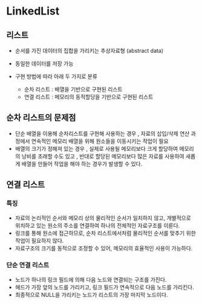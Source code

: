 # LinkedList

## 리스트
- 순서를 가진 데이터의 집합을 가리키는 추상자료형 (abstract data)
- 동일한 데이터를 저장 가능

- 구현 방법에 따라 아래 두 가지로 분류
  - 순차 리스트 : 배열을 기반으로 구현된 리스트
  - 연결 리스트 : 메모리의 동적할당을 기반으로 구현된 리스트

## 순차 리스트의 문제점
- 단순 배열을 이용해 순차리스트를 구현해 사용하는 경우 , 자료의 삽입/삭제 연산 과정에서 연속적인 메모리 배열을 위해 원소들을 이동시키는 작업이 필요
- 배열의 크기가 정해져 있는 경우 , 실제로 사용될 메모리보다 크게 할당하여 메모리의 낭비를 초래할 수도 있고 , 반대로 할당된 메모리보다 많은 자료를 사용하여 새롭게 배열을 만들어 작업을 해야 하는 경우가 발생할 수 있다.

## 연결 리스트
### 특징
- 자료의 논리적인 순서와 메모리 상의 물리적인 순서가 일치하지 않고, 개별적으로 위치하고 있는 원소의 주소를 연결하여 하나의 전체적인 자료구조를 이룬다.
- 링크를 통해 원소에 접근하므로, 순차 리스트에서처럼 물리적인 순서를 맞추기 위한 작업이 필요하지 않다.
- 자료구조의 크기를 동적으로 조정할 수 있어, 메모리의 효율적인 사용이 가능하다.

### 단순 연결 리스트
- 노드가 하나의 링크 필드에 의해 다음 노드와 연결되는 구조를 가진다.
- 헤드가 가장 앞의 노드를 가리키고, 링크 필드가 연속적으로 다음 노드를 가리킨다.
- 최종적으로 NULL을 가리키는 노드가 리스트의 가장 마지막 노드이다.

